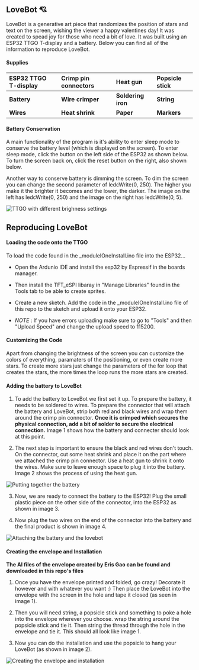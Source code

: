 ## LoveBot 💘
LoveBot is a generative art piece that randomizes the position of stars and text on the screen, wishing the viewer a happy valentines day! It was created to spead joy for those who need a bit of love. It was built using an ESP32 TTGO T-display and a battery. Below you can find all of the information to reproduce LoveBot.

#### Supplies

| ESP32 TTGO T-display  | Crimp pin connectors  | Heat gun    | Popsicle stick  |
| :---  | :---  | :---  | :---  |
| **Battery**               | **Wire crimper**           | **Soldering iron** | **String**  |
| **Wires**                 | **Heat shrink**            | **Paper**    | **Markers**  |


#### Battery Conservation
A main functionality of the program is it's ability to enter sleep mode to conserve the battery level (which is displayed on the screen). To enter sleep mode, click the button on the left side of the ESP32 as shown below. To turn the screen back on, click the reset button on the right, also shown below. 

Another way to conserve battery is dimming the screen. To dim the screen you can change the second parameter of ledcWrite(0, 250). The higher you make it the brighter it becomes and the lower, the darker. The image on the left has ledcWrite(0, 250) and the image on the right has ledcWrite(0, 5).

![TTGO with different brighness settings](https://github.com/kyarasto/Module_One/assets/113846467/f01b6ae2-dde7-4938-b8f7-2270715dc31d)


## Reproducing LoveBot

#### Loading the code onto the TTGO

To load the code found in the _moduleIOneInstall.ino file into the ESP32...
- Open the Ardunio IDE and install the esp32 by Espressif in the boards manager.
- Then install the TFT_eSPI libaray in "Manage Libraries" found in the Tools tab to be able to create sprites.

- Create a new sketch. Add the code in the _moduleIOneInstall.ino file of this repo to the sketch and upload it onto your ESP32. 
- *NOTE* : If you have errors uploading make sure to go to "Tools" and then "Upload Speed" and change the upload speed to 115200.

#### Customizing the Code
Apart from changing the brightness of the screen you can customize the colors of everything, paramaters of the positioning, or even create more stars. To create more stars just change the parameters of the for loop that creates the stars, the more times the loop runs the more stars are created.  

#### Adding the battery to LoveBot

1) To add the battery to LoveBot we first set it up. To prepare the battery, it needs to be soldered to wires. To prepare the connector that will attach the battery and LoveBot, strip both red and black wires and wrap them around the crimp pin connector. **Once it is crimped which secures the physical connection, add a bit of solder to secure the electrical connection.** Image 1 shows how the battery and connecter should look at this point.
   
2) The next step is important to ensure the black and red wires don't touch. On the connector, cut some heat shrink and place it on the part where we attached the crimp pin connector. Use a heat gun to shrink it onto the wires. Make sure to leave enough space to plug it into the battery. Image 2 shows the process of using the heat gun.


![Putting together the battery](https://github.com/kyarasto/Module_One/assets/113846467/0bd08c16-438b-43a2-860e-6cfc3a0007a0)

3) Now, we are ready to connect the battery to the ESP32! Plug the small plastic piece on the other side of the connector, into the ESP32 as shown in image 3.
   
4) Now plug the two wires on the end of the connector into the battery and the final product is shown in image 4. 
   
![Attaching the battery and the lovebot](https://github.com/kyarasto/Module_One/assets/113846467/13965eb3-8d40-46e8-b09c-eeba46516707)

#### Creating the envelope and Installation

**The AI files of the envelope created by Eris Gao can be found and downloaded in this repo's files**
1) Once you have the envelope printed and folded, go crazy! Decorate it however and with whatever you want :) Then place the LoveBot into the envelope with the screen in the hole and tape it closed (as seen in image 1).

2) Then you will need string, a popsicle stick and something to poke a hole into the envelope wherever you choose. wrap the string around the popsicle stick and tie it. Then string the thread through the hole in the envelope and tie it. This should all look like image 1. 

3) Now you can do the installation and use the popsicle to hang your LoveBot (as shown in image 2).


![Creating the envelope and installation](https://github.com/kyarasto/Module_One/assets/113846467/06b2abbd-d2aa-448b-b57e-6c61314ae900)
